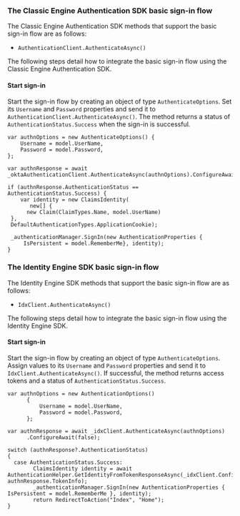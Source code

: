 ### The Classic Engine Authentication SDK basic sign-in flow

The Classic Engine Authentication SDK methods that support the basic sign-in flow are as follows:

* `AuthenticationClient.AuthenticateAsync()`

The following steps detail how to integrate the basic sign-in flow using the Classic Engine Authentication SDK.

#### Start sign-in

Start the sign-in flow by creating an object of type `AuthenticateOptions`. Set its `Username` and `Password` properties and send it to `AuthenticationClient.AuthenticateAsync()`. The method returns a status of `AuthenticationStatus.Success` when the sign-in is successful.

```dotnet
var authnOptions = new AuthenticateOptions() {
    Username = model.UserName,
    Password = model.Password,
};

var authnResponse = await _oktaAuthenticationClient.AuthenticateAsync(authnOptions).ConfigureAwait(false);

if (authnResponse.AuthenticationStatus == AuthenticationStatus.Success) {
    var identity = new ClaimsIdentity(
       new[] {
      new Claim(ClaimTypes.Name, model.UserName)
 },
 DefaultAuthenticationTypes.ApplicationCookie);

 _authenticationManager.SignIn(new AuthenticationProperties {
     IsPersistent = model.RememberMe}, identity);
}

```

### The Identity Engine SDK basic sign-in flow

The Identity Engine SDK methods that support the basic sign-in flow are as follows:

* `IdxClient.AuthenticateAsync()`

The following steps detail how to integrate the basic sign-in flow using the Identity Engine SDK.

#### Start sign-in

Start the sign-in flow by creating an object of type `AuthenticateOptions`. Assign values to its `Username` and `Password` properties and send it to `IdxClient.AuthenticateAsync()`. If successful, the method returns access tokens and a status of `AuthenticationStatus.Success`.

```dotnet
var authnOptions = new AuthenticationOptions()
      {
          Username = model.UserName,
          Password = model.Password,
      };

var authnResponse = await _idxClient.AuthenticateAsync(authnOptions)
      .ConfigureAwait(false);

switch (authnResponse?.AuthenticationStatus)
{
  case AuthenticationStatus.Success:
        ClaimsIdentity identity = await AuthenticationHelper.GetIdentityFromTokenResponseAsync(_idxClient.Configuration, authnResponse.TokenInfo);
        _authenticationManager.SignIn(new AuthenticationProperties { IsPersistent = model.RememberMe }, identity);
        return RedirectToAction("Index", "Home");
}
```

